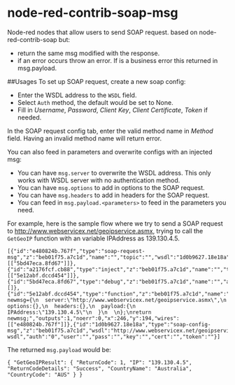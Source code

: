 # node-red-contrib-soap-msg
Node-red nodes that allow users to send SOAP request.
based on node-red-contrib-soap but:
* return the same msg modified with the response.
* if an error occurs throw an error. If is a business error this returned in msg.payload.


##Usages
To set up SOAP request, create a new soap config:
* Enter the WSDL address to the `WSDL` field. 
* Select `Auth` method, the default would be set to None.
* Fill in *Username*, *Password*, *Client Key*, *Client Certificate*, *Token* if needed.

In the SOAP request config tab, enter the valid method name in *Method* field. Having an invalid method name will return error.

You can also feed in parameters and overwrite configs with an injected msg: 
* You can have `msg.server` to overwrite the WSDL address. This only works with WSDL server with no authentication method.
* You can have `msg.options` to add in options to the SOAP request.
* You can have `msg.headers` to add in headers for the SOAP request.
* You can feed in `msg.payload.<parameters>` to feed in the parameters you need.

For example, here is the sample flow where we try to send a SOAP request to http://www.webservicex.net/geoipservice.asmx, trying to call the `GetGeoIP` function with an variable IPAddress as 139.130.4.5.

```
[{"id":"e480824b.767f","type":"soap-request-msg","z":"beb01f75.a7c1d","name":"","topic":"","wsdl":"1d0b9627.18e18a","method":"GetGeoIP","x":395,"y":169,"wires":[["5bd47eca.8fd67"]]},{"id":"a2176fcf.cb88","type":"inject","z":"beb01f75.a7c1d","name":"","topic":"","payload":"","payloadType":"date","repeat":"","crontab":"","once":false,"x":114,"y":261,"wires":[["5e12abf.dccd454"]]},{"id":"5bd47eca.8fd67","type":"debug","z":"beb01f75.a7c1d","name":"","active":true,"console":"false","complete":"false","x":541,"y":265,"wires":[]},{"id":"5e12abf.dccd454","type":"function","z":"beb01f75.a7c1d","name":"","func":"var newmsg={\n  server:\"http://www.webservicex.net/geoipservice.asmx\",\n  options:{},\n  headers:{},\n  payload:{\n      IPAddress:\"139.130.4.5\"\n  }\n  \n};\nreturn newmsg;","outputs":1,"noerr":0,"x":246,"y":194,"wires":[["e480824b.767f"]]},{"id":"1d0b9627.18e18a","type":"soap-config-msg","z":"beb01f75.a7c1d","wsdl":"http://www.webservicex.net/geoipservice.asmx?wsdl","auth":"0","user":"","pass":"","key":"","cert":"","token":""}]
```

The returned `msg.payload` would be:
```
{ "GetGeoIPResult": { "ReturnCode": 1, "IP": "139.130.4.5", "ReturnCodeDetails": "Success", "CountryName": "Australia", "CountryCode": "AUS" } }
```
